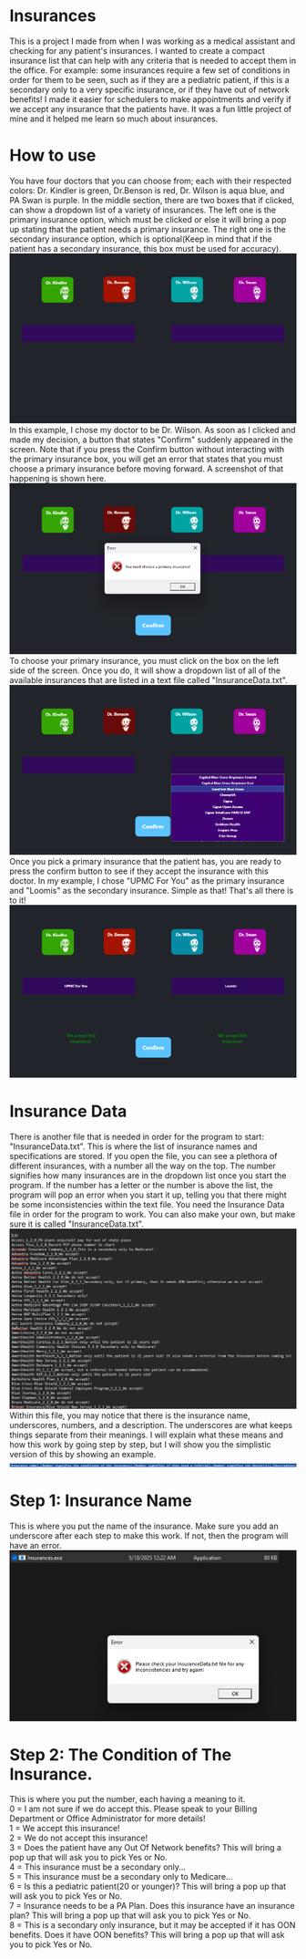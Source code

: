 # Insurances
This is a project I made from when I was working as a medical assistant and checking for any patient's insurances. I wanted to create a compact insurance list that can help with any criteria that is needed to accept them in the office. 
For example: some insurances require a few set of conditions in order for them to be seen, such as if they are a pediatric patient, if this is a secondary only to a very specific insurance, or if they have out of network benefits! I made it easier for schedulers to make appointments and verify if we accept any insurance that the patients have. It was a fun little project of mine and it helped me learn so much about insurances.

# How to use
You have four doctors that you can choose from; each with their respected colors: Dr. Kindler is green, Dr.Benson is red, Dr. Wilson is aqua blue, and PA Swan is purple. In the middle section, there are two boxes that if clicked, can show a dropdown list of a variety of insurances. The left one is the primary insurance option, which must be clicked or else it will bring a pop up stating that the patient needs a primary insurance. The right one is the secondary insurance option, which is optional(Keep in mind that if the patient has a secondary insurance, this box must be used for accuracy).
<br/>
![image](Images/Example1.png)
<br/>
In this example, I chose my doctor to be Dr. Wilson. As soon as I clicked and made my decision, a button that states "Confirm" suddenly appeared in the screen. Note that if you press the Confirm button without interacting with the primary insurance box, you will get an error that states that you must choose a primary insurance before moving forward. A screenshot of that happening is shown here.
<br/>
![image](Images/Error.png)
<br/>
To choose your primary insurance, you must click on the box on the left side of the screen. Once you do, it will show a dropdown list of all of the available insurances that are listed in a text file called "InsuranceData.txt". 
<br/>
![image](Images/DropDown.png)
<br/>
Once you pick a primary insurance that the patient has, you are ready to press the confirm button to see if they accept the insurance with this doctor. In my example, I chose "UPMC For You" as the primary insurance and "Loomis" as the secondary insurance. Simple as that! That's all there is to it!
<br/>
![image](Images/Result.png)
<br/>
# Insurance Data
There is another file that is needed in order for the program to start: "InsuranceData.txt". This is where the list of insurance names and specifications are stored. If you open the file, you can see a plethora of different insurances, with a number all the way on the top. The number signifies how many insurances are in the dropdown list once you start the program. If the number has a letter or the number is above the list, the program will pop an error when you start it up, telling you that there might be some inconsistencies within the text file. You need the Insurance Data file in order for the program to work. You can also make your own, but make sure it is called "InsuranceData.txt".
<br/>
![image](Images/ListInsurances.png)
<br/>
Within this file, you may notice that there is the insurance name, underscores, numbers, and a description. The underscores are what keeps things separate from their meanings. I will explain what these means and how this work by going step by step, but I will show you the simplistic version of this by showing an example.
<br/>
![image](Images/Example2.png)
<br/>
# Step 1: Insurance Name
This is where you put the name of the insurance. Make sure you add an underscore after each step to make this work. If not, then the program will have an error.
![image](Images/ErrorStartup.png)
<br/>
# Step 2: The Condition of The Insurance.
This is where you put the number, each having a meaning to it.
<br/>
0 = I am not sure if we do accept this. Please speak to your Billing Department or Office Administrator for more details!
<br/>
1 = We accept this insurance!
<br/>
2 = We do not accept this insurance!
<br/>
3 = Does the patient have any Out Of Network benefits? This will bring a pop up that will ask you to pick Yes or No.
<br/>
4 = This insurance must be a secondary only...
<br/>
5 = This insurance must be a secondary only to Medicare...
<br/>
6 = Is this a pediatric patient(20 or younger)? This will bring a pop up that will ask you to pick Yes or No.
<br/>
7 = Insurance needs to be a PA Plan. Does this insurance have an insurance plan? This will bring a pop up that will ask you to pick Yes or No.
<br/>
8 = This is a secondary only insurance, but it may be accepted if it has OON benefits. Does it have OON benefits? This will bring a pop up that will ask you to pick Yes or No.
